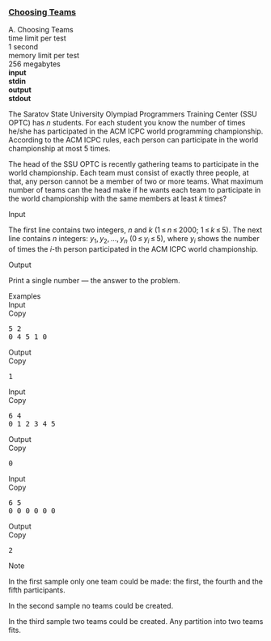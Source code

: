 <h3><a href="https://codeforces.com/contest/432/problem/A" target="_blank" rel="noopener noreferrer">Choosing Teams</a></h3>

<div class="header"><div class="title">A. Choosing Teams</div><div class="time-limit"><div class="property-title">time limit per test</div>1 second</div><div class="memory-limit"><div class="property-title">memory limit per test</div>256 megabytes</div><div class="input-file input-standard" style="font-weight: bold"><div class="property-title">input</div>stdin</div><div class="output-file output-standard" style="font-weight: bold"><div class="property-title">output</div>stdout</div></div><div><p>The Saratov State University Olympiad Programmers Training Center (SSU OPTC) has <span class="tex-span"><i>n</i></span> students. For each student you know the number of times he/she has participated in the ACM ICPC world programming championship. According to the ACM ICPC rules, each person can participate in the world championship at most 5 times.</p><p>The head of the SSU OPTC is recently gathering teams to participate in the world championship. Each team must consist of exactly three people, at that, any person cannot be a member of two or more teams. What maximum number of teams can the head make if he wants each team to participate in the world championship with the same members at least <span class="tex-span"><i>k</i></span> times?</p></div><div class="input-specification"><div class="section-title">Input</div><p>The first line contains two integers, <span class="tex-span"><i>n</i></span> and <span class="tex-span"><i>k</i></span> <span class="tex-span">(1 ≤ <i>n</i> ≤ 2000; 1 ≤ <i>k</i> ≤ 5)</span>. The next line contains <span class="tex-span"><i>n</i></span> integers: <span class="tex-span"><i>y</i><sub class="lower-index">1</sub>, <i>y</i><sub class="lower-index">2</sub>, ..., <i>y</i><sub class="lower-index"><i>n</i></sub></span> <span class="tex-span">(0 ≤ <i>y</i><sub class="lower-index"><i>i</i></sub> ≤ 5)</span>, where <span class="tex-span"><i>y</i><sub class="lower-index"><i>i</i></sub></span> shows the number of times the <span class="tex-span"><i>i</i></span>-th person participated in the ACM ICPC world championship.</p></div><div class="output-specification"><div class="section-title">Output</div><p>Print a single number — the answer to the problem.</p></div><div class="sample-tests"><div class="section-title">Examples</div><div class="sample-test"><div class="input"><div class="title">Input<div title="Copy" data-clipboard-target="#id005692927251323779" id="id001996836652726245" class="input-output-copier">Copy</div></div><pre id="id005692927251323779">5 2<br>0 4 5 1 0<br></pre></div><div class="output"><div class="title">Output<div title="Copy" data-clipboard-target="#id007081350199502733" id="id006048631801062563" class="input-output-copier">Copy</div></div><pre id="id007081350199502733">1<br></pre></div><div class="input"><div class="title">Input<div title="Copy" data-clipboard-target="#id0042782667376398453" id="id0034564276744308364" class="input-output-copier">Copy</div></div><pre id="id0042782667376398453">6 4<br>0 1 2 3 4 5<br></pre></div><div class="output"><div class="title">Output<div title="Copy" data-clipboard-target="#id006335850468762779" id="id007075088393496278" class="input-output-copier">Copy</div></div><pre id="id006335850468762779">0<br></pre></div><div class="input"><div class="title">Input<div title="Copy" data-clipboard-target="#id004547640547508308" id="id0039909763977452206" class="input-output-copier">Copy</div></div><pre id="id004547640547508308">6 5<br>0 0 0 0 0 0<br></pre></div><div class="output"><div class="title">Output<div title="Copy" data-clipboard-target="#id009594334251547528" id="id004422547679896285" class="input-output-copier">Copy</div></div><pre id="id009594334251547528">2<br></pre></div></div></div><div class="note"><div class="section-title">Note</div><p>In the first sample only one team could be made: the first, the fourth and the fifth participants.</p><p>In the second sample no teams could be created.</p><p>In the third sample two teams could be created. Any partition into two teams fits.</p></div>